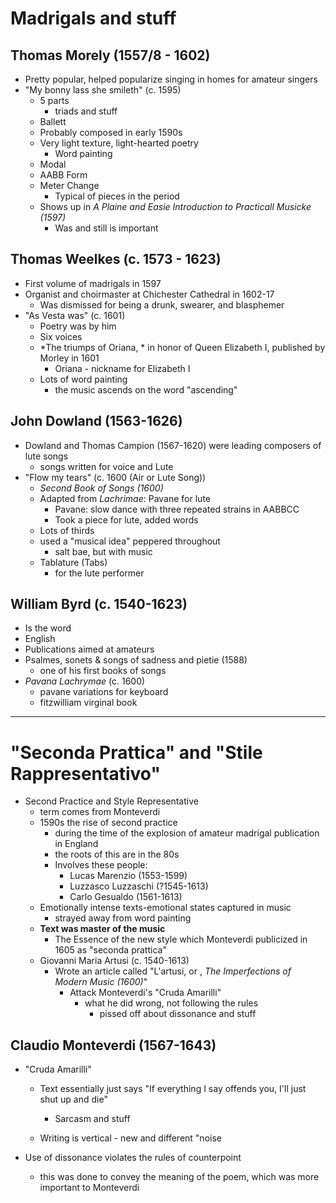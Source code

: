 # Madrigals and stuff

## Thomas Morely (1557/8 - 1602)

* Pretty popular, helped popularize singing in homes for amateur singers
* "My bonny lass she smileth" (c. 1595)
  * 5 parts
    * triads and stuff
  * Ballett
  * Probably composed in early 1590s
  * Very light texture, light-hearted poetry 
    * Word painting
  * Modal
  * AABB Form
  * Meter Change
    * Typical of pieces in the period
  * Shows up in *A Plaine and Easie Introduction to Practicall Musicke (1597)*
    * Was and still is important

## Thomas Weelkes (c. 1573 - 1623)

* First volume of madrigals in 1597
* Organist and choirmaster at Chichester Cathedral in 1602-17
  * Was dismissed for being a drunk, swearer, and blasphemer
* "As Vesta was" (c. 1601)
  * Poetry was by him
  * Six voices
  * *The triumps of Oriana, * in honor of Queen Elizabeth I, published by Morley in 1601
    * Oriana - nickname for Elizabeth I
  * Lots of word painting 
    * the music ascends on the word "ascending"

## John Dowland (1563-1626)

* Dowland and Thomas Campion (1567-1620) were leading composers of lute songs
  * songs written for voice and Lute
* "Flow my tears" (c. 1600 (Air or Lute Song))
  * *Second Book of Songs (1600)*
  * Adapted from *Lachrimae*: Pavane for lute
    * Pavane: slow dance with three repeated strains in AABBCC
    * Took a piece for lute, added words
  * Lots of thirds
  * used a "musical idea" peppered throughout
    * salt bae, but with music
  * Tablature (Tabs)
    * for the lute performer

## William Byrd (c. 1540-1623)

* Is the word
* English
* Publications aimed at amateurs
* Psalmes, sonets & songs of sadness and pietie (1588)
  * one of his first books of songs 
* *Pavana Lachrymae* (c. 1600)
  * pavane variations for keyboard
  * fitzwilliam virginal book



-----

# "Seconda Prattica" and "Stile Rappresentativo"

* Second Practice and Style Representative
  * term comes from Monteverdi 
  * 1590s the rise of second practice
    * during the time of the explosion of amateur madrigal publication in England
    * the roots of this are in the 80s
    * Involves these people:
      * Lucas Marenzio (1553-1599)
      * Luzzasco Luzzaschi (?1545-1613)
      * Carlo Gesualdo (1561-1613)
  * Emotionally intense texts-emotional states captured in music
    * strayed away from word painting
  * **Text was master of the music** 
    * The Essence of the new style which Monteverdi publicized in 1605 as "seconda prattica"
  * Giovanni Maria Artusi (c. 1540-1613)
    * Wrote an article called "L'artusi, or , *The Imperfections of Modern Music (1600)*"
      * Attack Monteverdi's "Cruda Amarilli"
        * what he did wrong, not following the rules
          * pissed off about dissonance and stuff

## Claudio Monteverdi (1567-1643)

* "Cruda Amarilli"

  * Text essentially just says "If everything I say offends you, I'll just shut up and die"
    * Sarcasm and stuff

  * Writing is vertical - new and different "noise

* Use of dissonance violates the rules of counterpoint
  * this was done to convey the meaning of the poem, which was more important to Monteverdi
